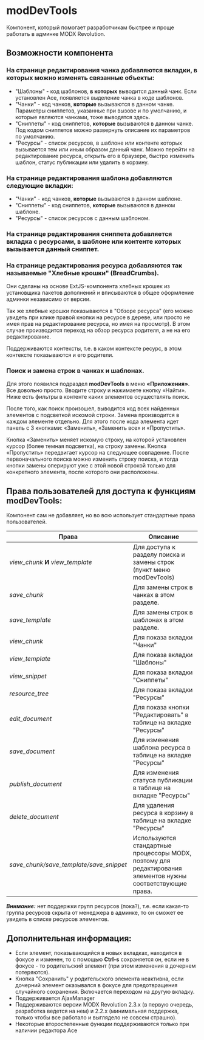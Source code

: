 # modDevTools

Компонент, который помогает разработчикам быстрее и проще работать в админке MODX Revolution.

## Возможности компонента

### На странице редактирования чанка добавляются вкладки, в которых можно изменять связанные объекты:

* "Шаблоны" - код шаблонов, **в которых** выводится данный чанк. Если установлен Ace, появляется выделение чанка в коде шаблонов.
* "Чанки" - код чанков, **которые** вызываются в данном чанке. Параметры сниппетов, указанные при вызове и по умолчанию, и которые являются чанками, тоже выводятся здесь.
* "Сниппеты" - код сниппетов, **которые** вызываются в данном чанке. Под кодом сниппетов можно развернуть описание их параметров по умолчанию.
* "Ресурсы" - список ресурсов, в шаблоне или контенте которых вызывается тем или иным образом данный чанк. Можно перейти на редактирование ресурса, открыть его в браузере, быстро изменить шаблон,  статус публикации или удалить в корзину.

### На странице редактирования шаблона добавляются следующие вкладки:

* "Чанки" - код чанков, **которые** вызываются в данном шаблоне.
* "Сниппеты" - код сниппетов, **которые** вызываются в данном шаблоне.
* "Ресурсы" - список ресурсов с данным шаблоном.

### На странице редактирования сниппета добавляется вкладка с ресурсами, в шаблоне или контенте которых вызывается данный сниппет.

### На странице редактирования ресурса добавляются так называемые "Хлебные крошки" (BreadCrumbs).

Они сделаны на основе ExtJS-компонента хлебных крошек из установщика пакетов дополнений и вписываются в общее оформление админки независимо от версии.

Так же хлебные крошки показываются в "Обзоре ресурса" (его можно увидеть при клике правой кнопки на ресурсе в дереве, или просто не имея прав на редактирование ресурса, но имея на просмотр). В этом случае производится переход на обзор ресурса родителя, а не на его редактирование.

Поддерживаются контексты, т.е. в каком контексте ресурс, в этом контексте показываются и его родители.

### Поиск и замена строк в чанках и шаблонах.

Для этого появился подраздел **modDevTools** в меню **«Приложения»**. Все довольно просто. Вводите строку и нажимаете кнопку «Найти». Ниже есть фильтры в контенте каких элементов осуществлять поиск.

После того, как поиск произошел, выводится код всех найденных элементов с подсветкой искомой строки. Замена производится в каждом элементе отдельно. Для этого после кода элемента идет панель с 3 кнопками: «Заменить», «Заменить все» и «Пропустить».

Кнопка «Заменить» меняет искомую строку, на которой установлен курсор (более темная подсветка), на строку замены. Кнопка «Пропустить» передвигает курсор на следующее совпадение. После первоначального поиска можно изменить строку поиска, и тогда кнопки замены оперируют уже с этой новой строкой только для конкретного элемента, после которого они расположены.

## Права пользователей для доступа к функциям modDevTools:

Компонент сам не добавляет, но во всю использует стандартные права пользователей.

| Права                                   | Описание                                                                                                    |
|-----------------------------------------|-------------------------------------------------------------------------------------------------------------|
| *view_chunk* **И** *view_template*      | Для доступа к разделу поиска и замены строк (пункт меню modDevTools)                                        |
| *save_chunk*                            | Для замены строк в чанках в этом разделе.                                                                   |
| *save_template*                         | Для замены строк в шаблонах в этом разделе.                                                                 |
| *view_chunk*                            | Для показа вкладки "Чанки"                                                                                  |
| *view_template*                         | Для показа вкладки "Шаблоны"                                                                                |
| *view_snippet*                          | Для показа вкладки "Сниппеты"                                                                               |
| *resource_tree*                         | Для показа вкладки "Ресурсы"                                                                                |
| *edit_document*                         | Для показа кнопки "Редактировать"  в таблице на вкладке "Ресурсы"                                           |
| *save_document*                         | Для изменения шаблона ресурса в таблице на вкладке "Ресурсы"                                                |
| *publish_document*                      | Для изменения статуса публикации в таблице на вкладке "Ресурсы"                                             |
| *delete_document*                       | Для удаления ресурса в корзину в таблице на вкладке "Ресурсы"                                               |
| *save_chunk/save_template/save_snippet* | Используются стандартные процессоры MODX, поэтому для редактирования элементов нужны соответствующие права. |

***Внимание:*** нет поддержки групп ресурсов (пока?), т.е. если какая-то группа ресурсов скрыта от менеджера в админке, то он сможет ее увидеть в списке ресурсов элементов.

## Дополнительная информация:

* Если элемент, показывающийся в новых вкладках, находится в фокусе и изменен, то с помощью **Ctrl-s** сохраняется он, если не в фокусе - то родительский элемент (при этом изменения в дочернем потеряются).
* Кнопка "Сохранить" у родительского элемента неактивна, если дочерний элемент оказывался в фокусе для предотвращения случайного сохранения. Включается переходом на другую вкладку.
* Поддерживается AjaxManager
* Поддерживаются версии MODX Revolution 2.3.x (в первую очередь, разработка ведется на нем) и 2.2.x (минимальная поддержка, только чтобы все работало и выглядело не совсем страшно).
* Некоторые второстепенные функции поддерживаются только при наличии редактора Ace
